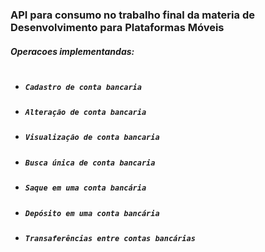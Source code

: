 ### API para consumo no trabalho final da materia de Desenvolvimento para Plataformas Móveis
##### Operacoes implementandas:
#
- ##### `Cadastro de conta bancaria`
- ##### `Alteração de conta bancaria`
- ##### `Visualização de conta bancaria`
- ##### `Busca única de conta bancaria`
- ##### `Saque em uma conta bancária`
- ##### `Depósito em uma conta bancária`
- ##### `Transaferências entre contas bancárias`
